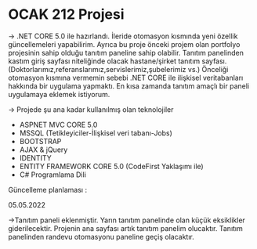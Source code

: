 # OCAK 212 Projesi 

-> .NET CORE 5.0 ile hazırlandı. İleride otomasyon kısmında yeni özellik güncellemeleri yapabilirim. Ayrıca bu proje önceki projem olan portfolyo projesinin sahip olduğu tanıtım paneline sahip olabilir. Tanıtım panelinden kastım giriş sayfası niteliğinde olacak hastane/şirket tanıtım sayfası.(Doktorlarımız,referanslarımız,servislerimiz,şubelerimiz vs.)
Önceliği otomasyon kısmına vermemin sebebi .NET CORE ile ilişkisel veritabanları hakkında bir uygulama yapmaktı. En kısa zamanda tanıtım amaçlı bir paneli uygulamaya eklemek istiyorum.

-> Projede şu ana kadar kullanılmış olan teknolojiler
* ASPNET MVC CORE 5.0 
* MSSQL (Tetikleyiciler-İlişkisel veri tabanı-Jobs)
* BOOTSTRAP
* AJAX & jQuery
* IDENTITY
* ENTITY FRAMEWORK CORE 5.0 (CodeFirst Yaklaşımı ile)
* C# Programlama Dili


Güncelleme planlaması :

05.05.2022

->Tanıtım paneli eklenmiştir. Yarın tanıtım panelinde olan küçük eksiklikler giderilecektir. Projenin ana sayfası artık tanıtım panelim olucaktır. Tanıtım panelinden randevu otomasyonu paneline geçiş olacaktır.  
